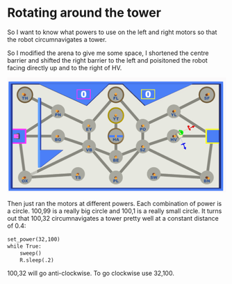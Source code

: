 # Rotating around the tower

So I want to know what powers to use on the left and right motors so that the robot circumnavigates a tower.

So I modified the arena to give me some space, I shortened the centre barrier and shifted the right barrier to the left and poisitoned the robot facing directly up and to the right of HV.

![arena](rotating_tower_arena.png)

Then just ran the motors at different powers. Each combination of power is a circle. 100,99 is a really big circle and 100,1 is a really small circle. It turns out that 100,32 circumnavigates a tower pretty well at a constant distance of 0.4:

    set_power(32,100)
    while True:
        sweep()
        R.sleep(.2)

100,32 will go anti-clockwise. To go clockwise use 32,100.




